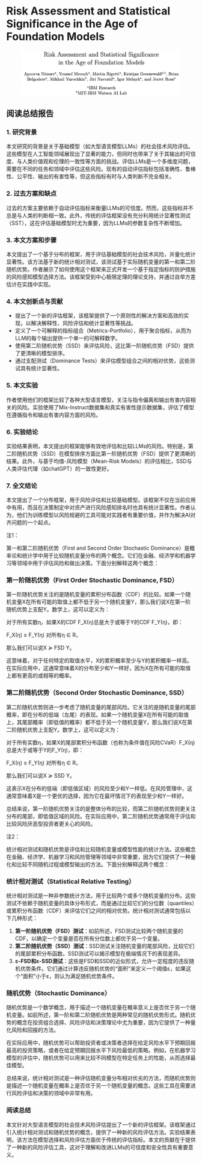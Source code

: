 # Risk Assessment and Statistical Significance in the Age of Foundation Models

<figure><img src="../.gitbook/assets/image (9) (1) (1) (1) (1) (1).png" alt=""><figcaption></figcaption></figure>

## 阅读总结报告

### 1. 研究背景

本文研究的背景是关于基础模型（如大型语言模型LLMs）的社会技术风险评估。这些模型在人工智能领域展现出了显著的能力，但同时也带来了关于其输出的可信度、与人类价值观和伦理的一致性等方面的挑战。评估LLMs是一个多维度问题，需要在不同的任务和领域中评估这些风险。现有的自动评估指标包括准确性、鲁棒性、公平性、输出的有害性等，但这些指标有时与人类判断不完全相关。

### 2. 过去方案和缺点

过去的方案主要依赖于自动评估指标来衡量LLMs的可信度。然而，这些指标并不总是与人类的判断相一致。此外，传统的评估框架没有充分利用统计显著性测试（SST），这在评估基础模型时尤为重要，因为LLMs的参数复杂性不断增加。

### 3. 本文方案和步骤

本文提出了一个基于分布的框架，用于评估基础模型的社会技术风险，并量化统计显著性。该方法基于新的统计相对测试，该测试基于实际随机变量的第一和第二阶随机优势。作者展示了如何使用这个框架来正式开发一个基于指定指标的防护措施的风险感知模型选择方法。该框架受到中心极限定理的理论支持，并通过自举方差估计在实践中实现。

### 4. 本文创新点与贡献

* 提出了一个新的评估框架，该框架提供了一个原则性的解决方案和高效的实现，以解决解释性、风险评估和统计显著性等挑战。
* 定义了一个可解释的指标组合（Metrics-Portfolio），用于聚合指标，从而为LLM的每个输出提供一个单一的可解释数字。
* 使用第二阶随机优势（SSD）来评估风险，这比第一阶随机优势（FSD）提供了更清晰的模型排序。
* 通过支配测试（Dominance Tests）来评估模型组合之间的相对优势，这些测试具有统计显著性。

### 5. 本文实验

作者使用他们的框架比较了各种大型语言模型，关注与指令偏离和输出有害内容相关的风险。实验使用了Mix-Instruct数据集和真实有害性提示数据集，评估了模型在遵循指令和输出有害内容方面的风险。

### 6. 实验结论

实验结果表明，本文提出的框架能够有效地评估和比较LLMs的风险。特别是，第二阶随机优势（SSD）在模型排序方面比第一阶随机优势（FSD）提供了更清晰的结果。此外，与基于均值-风险模型（Mean-Risk Models）的评估相比，SSD与人类评估代理（如chatGPT）的一致性更好。

### 7. 全文结论

本文提出了一个分布框架，用于风险评估和比较基础模型。该框架不仅在当前应用中有用，而且在决策制定中对资产进行风险感知排名时也具有统计显著性。作者认为，他们为训练模型以风险规避的工具可能对实践者有重要价值，并作为解决AI对齐问题的一个起点。



注1：

第一和第二阶随机优势（First and Second Order Stochastic Dominance）是概率论和统计学中用于比较随机变量分布的两个概念。它们在金融、经济学和机器学习等领域中用于评估风险和做出决策。下面分别解释这两个概念：

### 第一阶随机优势（First Order Stochastic Dominance, FSD）

第一阶随机优势关注的是随机变量的累积分布函数（CDF）的比较。如果一个随机变量X在所有可能的取值上都不低于另一个随机变量Y，那么我们说X在第一阶随机优势上支配Y。数学上，这可以定义为：

对于所有实数η，如果X的CDF F\_X(η)总是大于或等于Y的CDF F\_Y(η)，即：

F\_X(η) ≥ F\_Y(η) 对所有η ∈ R，

那么我们可以说X ≽ FSD Y。

这意味着，对于任何特定的取值水平，X的累积概率至少与Y的累积概率一样高。在实际应用中，这通常意味着X的分布至少和Y一样好，因为X在所有可能的取值上都有更高的或相等的概率。

### 第二阶随机优势（Second Order Stochastic Dominance, SSD）

第二阶随机优势则进一步考虑了随机变量的尾部风险。它关注的是随机变量的尾部概率，即在分布的低端（左尾）的表现。如果一个随机变量X在所有可能的取值上，其尾部概率（即低值的概率）都不低于另一个随机变量Y，那么我们说X在第二阶随机优势上支配Y。数学上，这可以定义为：

对于所有实数η，如果X的尾部累积分布函数（也称为条件值在风险CVaR）F\_X(η)总是大于或等于Y的F\_Y(η)，即：

F\_X(η) ≥ F\_Y(η) 对所有η ∈ R，

那么我们可以说X ≽ SSD Y。

这表示X在分布的低端（即低值区域）的风险至少和Y一样低。在风险管理中，这通常意味着X是一个更优的选择，因为它在最坏情况下的表现至少和Y一样好。

总结来说，第一阶随机优势关注的是整体分布的比较，而第二阶随机优势则更关注分布的尾部，即低值区域的风险。在实际应用中，第二阶随机优势通常用于评估和比较风险厌恶型投资者更关心的风险。



注2：

统计相对测试和随机优势是评估和比较随机变量或模型性能的统计方法。这些概念在金融、经济学、机器学习和风险管理等领域中非常重要，因为它们提供了一种量化和比较不同随机过程或模型输出的方法。下面分别解释这两个概念：

### 统计相对测试（Statistical Relative Testing）

统计相对测试是一种非参数统计方法，用于比较两个或多个随机变量的分布。这些测试不依赖于随机变量的具体分布形式，而是通过比较它们的分位数（quantiles）或累积分布函数（CDF）来评估它们之间的相对优势。统计相对测试通常包括以下几种形式：

1. **第一阶随机优势（FSD）测试**：如前所述，FSD测试比较两个随机变量的CDF，以确定一个变量是否在所有分位数上都优于另一个变量。
2. **第二阶随机优势（SSD）测试**：SSD测试关注随机变量的尾部风险，比较它们的尾部累积分布函数。SSD测试可以揭示模型在极端情况下的表现差异。
3. **ε-FSD和ε-SSD测试**：这些是FSD和SSD的近似形式，允许一定程度的违反随机优势条件。它们通过计算违反随机优势的“面积”来定义一个阈值ε，如果这个“面积”小于ε，则认为满足随机优势条件。

### 随机优势（Stochastic Dominance）

随机优势是一个数学概念，用于描述一个随机变量在概率意义上是否优于另一个随机变量。如前所述，第一阶和第二阶随机优势是两种常见的随机优势形式。随机优势的概念在投资组合选择、风险评估和决策理论中尤为重要，因为它提供了一种量化风险和回报的方法。

在实际应用中，随机优势可以帮助投资者或决策者选择在给定风险水平下预期回报最高的投资策略，或者在给定预期回报水平下风险最低的策略。例如，在机器学习模型的评估中，随机优势可以用来比较不同模型在特定任务上的性能，从而选择最佳模型。

总结来说，统计相对测试是一种评估随机变量分布相对优劣的方法，而随机优势则是描述一个随机变量在概率上是否优于另一个随机变量的概念。这些工具在需要进行风险评估和决策的领域中非常有用。





### 阅读总结

本文针对大型语言模型的社会技术风险评估提出了一个新的评估框架。该框架通过引入统计相对测试和随机优势的概念，提供了一种新的风险评估方法。实验结果表明，该方法在模型选择和风险评估方面优于传统的评估指标。本文的贡献在于提供了一种新的风险评估工具，这对于理解和改进LLMs的可信度和安全性具有重要意义。



